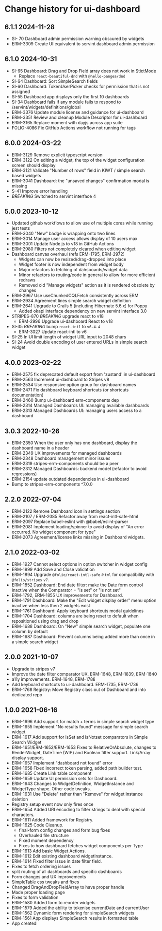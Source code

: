 # Change history for ui-dashboard

## 6.1.1 2024-11-28
* SI- 70 Dashboard admin permission warning obscured by widgets
* ERM-3309 Create UI equivalent to servint dashboard admin permission

## 6.1.0 2024-10-31
* SI-65 Dashboard: Drag and Drop Field array does not work in StictMode
  * Replace `react-beautiful-dnd` with `@hello-pangea/dnd`
* SI-64 Dashboard: Sort SimpleSearch fields
* SI-60 Dashboard: TokenUserPicker checks for permission that is not assigned
* SI-55 Dashboard app displays only the first 10 dashboards
* SI-34 Dashboard fails if any module fails to respond to /servint/widgets/definitions/global
* ERM-3376 Update module license and guidance for ui-dashboard
* ERM-3351 Review and cleanup Module Descriptor for ui-dashboard
* ERM-3165 Replace moment with dayjs across app suite
* FOLIO-4086 Fix GitHub Actions workflow not running for tags

## 6.0.0 2024-03-22
* ERM-3129 Remove explicit typescript version
* ERM-3122 On editing a widget, the top of the widget configuration screen should display
* ERM-3121 Validate "Number of rows" field in KIWT / simple search based widgets
* ERM-3041 Dashboard: the "unsaved changes" confirmation modal is missing
* S-41 Improve error handling
* *BREAKING* Switched to servint interface 4

## 5.0.0 2023-10-12
  * Updated github workflows to allow use of multiple cores while running jest tests
  * ERM-3040 "New" badge is wrapping onto two lines
  * ERM-3014 Manage user access allows display of 10 users max
  * ERM-3001 Update Node.js to v18 in GitHub Actions
  * ERM-2980 Filters not completely cleared when editing widget
  * Dashboard canvas overhaul (refs ERM-1795, ERM-2972)
    * Widgets can now be resized/drag-dropped into place
    * Widget footer is now independent from widget body
    * Major refactors to fetching of dahsboards/widget data
    * Minor refactors to routing/code in general to allow for more efficient redraws
    * Removed old "Manage widgets" action as it is rendered obsolete by changes
  * ERM-2967 Use useChunkedCQLFetch consistently across ERM
  * ERM-2934 Agreement lines simple search widget definition
  * ERM-2641 Upgrade to Grails 5 (including Hibernate 5.6.x) for Poppy
    * Added okapi interface dependency on new servint interface 3.0
  * STRIPES-870 *BREAKING* upgrade react to v18
    * ERM-2996 Upgrade ui-dashboard React to v18
  * SI-35 *BREAKING* bump `react-intl` to `v6.4.4`
    * ERM-3027 Update react-intl to v6
  * SI-25 In UI limit length of widget URL input to 2048 chars
  * SI-24 Avoid double encoding of user entered URLs in simple search widget

## 4.0.0 2023-02-22
  * ERM-2575 fix deprecated default export from 'zustand' in ui-dashboard
  * ERM-2563 Increment ui-dashboard to Stripes v8
  * ERM-2534 Use responsive option group for dashboard names
  * ERM-2471 Fix dashboard keyboard shortcuts (or shortcuts documentation)
  * ERM-2460 Bump ui-dashboard erm-components dep
  * ERM-2314 Managed Dashboards UI: managing available dashboards
  * ERM-2313 Managed Dashboards UI: managing users access to a dashboard

## 3.0.3 2022-10-26
  * ERM-2350 When the user only has one dashboard, display the dashboard name in a header
  * ERM-2349 UX improvements for managed dashboards
  * ERM-2348 Dashboard management minor issues
  * ERM-2319 stripes-erm-components should be a peer
  * ERM-2312 Managed Dashboards: backend model (refactor to avoid regressions)
  * ERM-2154 update outdated dependencies in ui-dashboard
  * Bump to stripes-erm-components ^7.0.0

## 2.2.0 2022-07-04
  * ERM-2122 Remove Dashboard icon in settings section
  * ERM-2107 / ERM-2085 Refactor away from react-intl-safe-html
  * ERM-2097 Replace babel-eslint with @babel/eslint-parser
  * ERM-2081 Implement loading/spinner to avoid display of "An error occurred. No widget component for type"
  * ERM-2073 Agreement/license links missing in Dashboard widgets.

## 2.1.0 2022-03-02
  * ERM-1927 Cannot select options in option switcher in widget config
  * ERM-1899 Add Save and Close validation
  * ERM-1894 Upgrade `@folio/react-intl-safe-html` for compatibility with `@folio/stripes` `v7`.
  * ERM-1852 Dashboard: End date filter: make the Date form control inactive when the Comparator = "Is set" or "Is not set"
  * ERM-1792, ERM-1855 UX improvements for Dashboard.
  * ERM-1791 Dashboard: Make the "Edit widget display order" menu option inactive when less then 2 widgets exist
  * ERM-1761 Dashboard: Apply keyboard shortcuts modal guidelines
  * ERM-1704 Dashboard: columns are being reset to default when repositioned using drag and drop
  * ERM-1688 Dashboard: On "New" simple search widget, populate one column by default
  * ERM-1687 Dashboard: Prevent columns being added more than once in a simple search widget

## 2.0.0 2021-10-07
  * Upgrade to stripes v7
  * Improve the date filter comparator UX. ERM-1648, ERM-1839, ERM-1840
  * a11y improvements. ERM-1648, ERM-1788
  * Add keyboard shortcuts to ui-dashboard. ERM-1735, ERM-1736
  * ERM-1768 Registry: Move Registry class out of Dashboard and into dedicated repo

## 1.0.0 2021-06-16
  * ERM-1696 Add support for match + terms in simple search widget type
  * ERM-1655 Implement "No results found" message for simple search widget
  * ERM-1617 Add support for isSet and isNotset comparators in Simple Search Widget
  * ERM-1651/ERM-1652/ERM-1653 Fixes to RelativeOrAbsolute, changes to RenderWidget, DateTime (WIP) and Boolean filter support. Link/Array display support.
  * ERM-1657 Implement "dashboard not found" error
  * ERM-1658 Fixed incorrect token parsing, added path builder test.
  * ERM-1685 Create Link table component
  * ERM-1659 Update UI permission sets for Dashboard.
  * ERM-1643 Changes to WidgetDefinition, WidgetInstance and WidgetType shape. Other code tweaks.
  * ERM-1631 Use "Delete" rather than "Remove" for widget instance deletion
  * Registry setup event now only fires once
  * ERM-1654 Added URI encoding to filter strings to deal with special characters.
  * ERM-1611 Added framework for Registry.
  * ERM-1625 Code Cleanup.
    * final-form config changes and form bug fixes
    * Overhauled file structure
    * Fixed moment dependency
    * Fixes to how dashboard fetches widget components per Type
  * ERM-1613 Add basic Widget Actions.
  * ERM-1612 Edit existing dashboard widgetInstance.
  * ERM-1614 Fixed filter issue in date filter field.
  * Fixes to fetch ordering issues
  * split routing of all dashboards and specific dashboards
  * Form changes and UX improvements
  * SimpleTable css tweaks and fixes
  * Changed DragAndDropFieldArray to have proper handle
  * Made proper loading page
  * Fixes to form validation
  * ERM-1580 Added form to reorder widgets
  * ERM-1579 Added the ability to tokenise currentDate and currentUser
  * ERM-1562 Dynamic form rendering for simpleSearch widgets
  * ERM-1561 App displays SimpleSearch results in formatted table
  * App created

